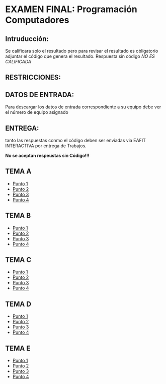 # EXAMEN FINAL: Programación Computadores

## Intruducción:

Se calificara solo el resultado pero para revisar el resultado es obligatorio adjuntar el código que genera el resultado.
Respuesta sin código *NO ES CALIFICADA*

## RESTRICCIONES:


## DATOS DE ENTRADA:

Para descargar los datos de entrada correspondiente a su equipo debe ver el
número de equipo asignado

## ENTREGA:

tanto las respuestas conmo el código deben ser enviadas via EAFIT INTERACTIVA
por entrega de Trabajos.

__**No se aceptan respeustas sin Código!!!**__

## TEMA A
* [Punto 1](A/punto1.m)
* [Punto 2](punto2.txt)
* [Punto 3](punto3.txt)
* [Punto 4](punto4.txt)

## TEMA B
* [Punto 1](B/punto1.m)
* [Punto 2](punto2.txt)
* [Punto 3](punto3.txt)
* [Punto 4](punto4.txt)

## TEMA C
* [Punto 1](C/punto1.m)
* [Punto 2](punto2.txt)
* [Punto 3](punto3.txt)
* [Punto 4](punto4.txt)

## TEMA D
* [Punto 1](D/punto1.m)
* [Punto 2](punto2.txt)
* [Punto 3](punto3.txt)
* [Punto 4](punto4.txt)

## TEMA E
* [Punto 1](E/punto1.m)
* [Punto 2](punto2.txt)
* [Punto 3](punto3.txt)
* [Punto 4](punto4.txt)

